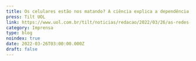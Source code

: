 ```yaml
---
title: Os celulares estão nos matando? A ciência explica a dependência de likes
press: Tilt UOL
link: https://www.uol.com.br/tilt/noticias/redacao/2022/03/26/as-redes-viciam-e-os-celulares-estao-nos-matando-especialistas-explicam.htm
category: Imprensa
type: blog
noindex: true
date: 2022-03-26T03:00:00.000Z
draft: false
---
```

